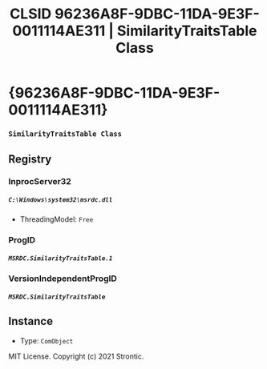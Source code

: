 ﻿---
title: "CLSID 96236A8F-9DBC-11DA-9E3F-0011114AE311 | SimilarityTraitsTable Class"
excerpt: What is COM-Object CLSID 96236A8F-9DBC-11DA-9E3F-0011114AE311?
---

# {96236A8F-9DBC-11DA-9E3F-0011114AE311}

### `SimilarityTraitsTable Class`

## Registry


### InprocServer32

##### `C:\Windows\system32\msrdc.dll`
* ThreadingModel: `Free`

### ProgID

##### `MSRDC.SimilarityTraitsTable.1`

### VersionIndependentProgID

##### `MSRDC.SimilarityTraitsTable`

## Instance

* Type: `ComObject`

MIT License. Copyright (c) 2021 Strontic.


